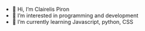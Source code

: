 - 👋 Hi, I’m Clairelis Piron
- 👀 I’m interested in programming and development 
- 🌱 I’m currently learning Javascript, python, CSS

